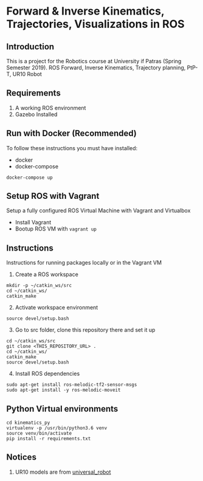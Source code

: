 Forward & Inverse Kinematics, Trajectories, Visualizations in ROS
==================================================================

## Introduction

This is a project for the Robotics course at University if Patras (Spring Semester 2019).
ROS Forward, Inverse Kinematics, Trajectory planning, PtP-T, UR10 Robot

## Requirements

1. A working ROS environment
2. Gazebo Installed

## Run with Docker (Recommended)

To follow these instructions you must have installed:
- docker
- docker-compose

```
docker-compose up
```

## Setup ROS with Vagrant

Setup a fully configured ROS Virtual Machine with Vagrant and Virtualbox
- Install Vagrant
- Bootup ROS VM with `vagrant up`


## Instructions

Instructions for running packages locally or in the Vagrant VM

1. Create a ROS workspace
```
mkdir -p ~/catkin_ws/src
cd ~/catkin_ws/
catkin_make
```

2. Activate workspace environment 
```
source devel/setup.bash
```

3. Go to src folder, clone this repository there and set it up
```
cd ~/catkin_ws/src
git clone <THIS_REPOSITORY_URL> .
cd ~/catkin_ws/
catkin_make
source devel/setup.bash
```

4. Install ROS dependencies
```
sudo apt-get install ros-melodic-tf2-sensor-msgs
sudo apt-get install -y ros-melodic-moveit
```

## Python Virtual environments

```
cd kinematics_py
virtualenv -p /usr/bin/python3.6 venv
source venv/bin/activate
pip install -r requirements.txt
```

## Notices

1. UR10 models are from [universal_robot](https://github.com/ros-industrial/universal_robot)